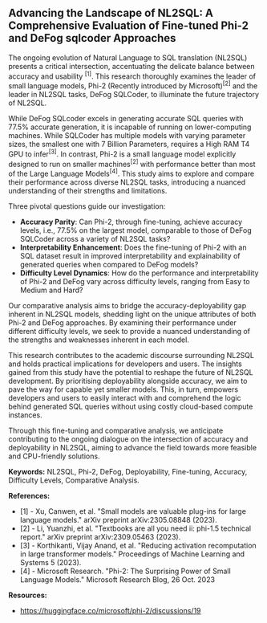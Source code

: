 ## Advancing the Landscape of NL2SQL: A Comprehensive Evaluation of Fine-tuned Phi-2 and DeFog sqlcoder Approaches

The ongoing evolution of Natural Language to SQL translation (NL2SQL) presents a critical intersection, accentuating the delicate balance between accuracy and usability <sup>[1]</sup>. This research thoroughly examines the leader of small language models, Phi-2 (Recently introduced by Microsoft)<sup>[2]</sup> and the leader in NL2SQL tasks, DeFog SQLCoder, to illuminate the future trajectory of NL2SQL.

While DeFog SQLcoder excels in generating accurate SQL queries with 77.5% accurate generation, it is incapable of running on lower-computing machines. While SQLCoder has multiple models with varying parameter sizes, the smallest one with 7 Billion Parameters, requires a High RAM T4 GPU to infer<sup>[3]</sup>. In contrast, Phi-2 is a small language model explicitly designed to run on smaller machines<sup>[2]</sup> with performance better than most of the Large Language Models<sup>[4]</sup>. This study aims to explore and compare their performance across diverse NL2SQL tasks, introducing a nuanced understanding of their strengths and limitations.

Three pivotal questions guide our investigation:
- **Accuracy Parity**: Can Phi-2, through fine-tuning, achieve accuracy levels, i.e., 77.5% on the largest model, comparable to those of DeFog SQLCoder across a variety of NL2SQL tasks?
- **Interpretability Enhancement**: Does the fine-tuning of Phi-2 with an SQL dataset result in improved interpretability and explainability of generated queries when compared to DeFog models?
- **Difficulty Level Dynamics**: How do the performance and interpretability of Phi-2 and DeFog vary across difficulty levels, ranging from Easy to Medium and Hard?

Our comparative analysis aims to bridge the accuracy-deployability gap inherent in NL2SQL models, shedding light on the unique attributes of both Phi-2 and DeFog approaches. By examining their performance under different difficulty levels, we seek to provide a nuanced understanding of the strengths and weaknesses inherent in each model.

This research contributes to the academic discourse surrounding NL2SQL and holds practical implications for developers and users. The insights gained from this study have the potential to reshape the future of NL2SQL development. By prioritising deployability alongside accuracy, we aim to pave the way for capable yet smaller models. This, in turn, empowers developers and users to easily interact with and comprehend the logic behind generated SQL queries without using costly cloud-based compute instances.

Through this fine-tuning and comparative analysis, we anticipate contributing to the ongoing dialogue on the intersection of accuracy and deployability in NL2SQL, aiming to advance the field towards more feasible and CPU-friendly solutions.

**Keywords:** NL2SQL, Phi-2, DeFog, Deployability, Fine-tuning, Accuracy, Difficulty Levels, Comparative Analysis.

**References:**
- [1] - Xu, Canwen, et al. "Small models are valuable plug-ins for large language models." arXiv preprint arXiv:2305.08848 (2023).
- [2] - Li, Yuanzhi, et al. "Textbooks are all you need ii: phi-1.5 technical report." arXiv preprint arXiv:2309.05463 (2023).
- [3] - Korthikanti, Vijay Anand, et al. "Reducing activation recomputation in large transformer models." Proceedings of Machine Learning and Systems 5 (2023).
- [4] - Microsoft Research. "Phi-2: The Surprising Power of Small Language Models." Microsoft Research Blog, 26 Oct. 2023


**Resources:**
- https://huggingface.co/microsoft/phi-2/discussions/19
